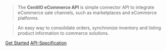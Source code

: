 > The **CenitIO eCommerce API** is simple connector API to integrate eCommerce sale channels, such as 
  marketplaces and eCommerce platforms.

> An easy way to consolidate orders, synchronize inventory and listing product information to commerce solutions.

[Get Started](overview)
[API-Specification](//cenit-io.github.io/eCapi/api-spec/)